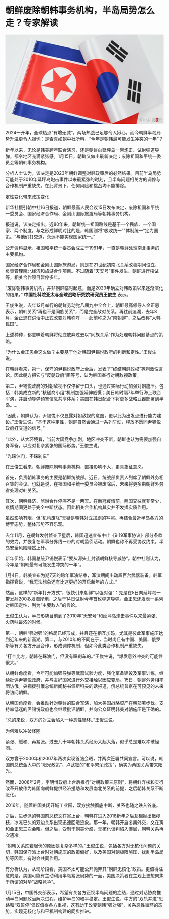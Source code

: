 # 朝鲜废除朝韩事务机构，半岛局势怎么走？专家解读

![9b4cc7a751a835ebe5507e5c42b38828.jpg](https://raw.githubusercontent.com/qqhsx/qqnews_image/main/2024/01/16/朝鲜废除朝韩事务机构，半岛局势怎么走？专家解读/9b4cc7a751a835ebe5507e5c42b38828.jpg)

2024一开年，全球热点“有增无减”。两场热战已足够令人揪心，而今朝鲜半岛局势升温更令人担忧：是否真如朝中社所料，“今年是朝韩最可能发生冲突的一年”？

新年以来，无论是韩美跨年联合演习，还是朝鲜向延坪岛一带炮击、试射弹道导弹，都令地区充满紧张感。1月15日，朝鲜又做出最新决定：废除祖国和平统一委员会等朝韩事务机构。

分析人士认为，该决定是2023年朝鲜调整对韩政策后的必然结果。目前半岛局势可能处于2010年延坪岛炮击事件以来最紧张的时刻，且半岛问题相关方的调停与合作机制严重缺失。在此背景下，任何风险和挑战均不能排除。

定性变化带来政策变化

新华社援引朝中社16日报道，朝鲜最高人民会议15日发布决定，废除祖国和平统一委员会、国家经济合作局、金刚山国际旅游局等朝韩事务机构。

报道说，该决定指出，近80年来，朝鲜统一祖国路线是基于一个民族、一个国家、两个制度。与之形成鲜明对比的是，韩国则将“吸收统一”“体制统一”定为国策。“与他们打交道，永远不能实现国家统一。”

公开资料显示，祖国和平统一委员会成立于1961年，一直是朝鲜处理南北事务的主要机构。

国家经济合作局和金刚山国际旅游局，则是在21世纪初南北关系改善期间设立，负责管理南北经济和旅游合作项目。不过随着“天安号”事件发生、朝鲜进行核试等，相关合作项目暂停多年。

“废除朝韩事务机构，并非朝鲜临时起意，而是2023年确立对韩政策以来逐渐演化的结果。” **中国社科院亚太与全球战略研究院研究员王俊生** 表示。

王俊生说，去年12月举行的朝鲜劳动党八届九中全会上，朝鲜最高领导人金正恩表示，朝韩关系“再也不是同族关系”，而是完全敌对关系。再往前追溯，去年8月，金正恩在讲话中正式改变对韩称呼——此前称之为“南朝鲜”，之后改称“大韩民国”。

上述种种，都意味着朝鲜将彻底放弃过去以“同族关系”作为处理朝韩问题基点的策略。

“为什么金正恩会这么做？主要基于他对韩国尹锡悦政府的判断和定性。”王俊生说。

在朝鲜看来，第一，保守的尹锡悦政府上台后，发表了“终结朝鲜政权”等刺激性言论。因此朝方把它与“反朝政府”画等号，认为韩国奉行对朝敌视政策。

第二，尹锡悦政府的对朝敌视不仅停留于口头，也通过实际行动加强对朝施压。包括：韩美成立新的“核磋商小组”机制加强延伸威慑；美日韩时隔7年举行海上联合军演，并启动导弹预警信息共享体系；美国在韩日配合下将更多战略武器部署到半岛……

“因此，朝鲜认为，尹锡悦不仅显露对朝敌视的意图，更以此为出发点进行能力建设。”王俊生说，“基于这种定性，朝鲜自然会通过一系列举动，释放不愿同尹锡悦政府打交道的信号。”

“此外，从大环境看，当前大国竞争加剧，地区冲突不断，朝鲜也认为需要加强自身军备，以应对复杂紧张的国际形势。”王俊生说。

“光踩油门，不踩刹车”

在王俊生看来，朝鲜废除朝韩事务机构，直接影响不大，更具象征意义。

首先，负责朝韩事务的主要是朝鲜统战部。近日，统战部负责人列席了朝鲜外务相召集的会议。也就是说，在祖国和平统一委员会被废除后，未来将更多由朝鲜外务省处理对韩关系。

其次，朝韩经济、旅游合作停滞不是一两天。在新冠疫情前，两国交往就非常少，疫情期间更处于完全中断状态。因此相关合作机构其实并不发挥实质作用。

虽然影响有限，但“机构废除”无疑是朝韩对立加剧的写照。再结合最近半岛各方的博弈态势，整体形势不容乐观。

去年11月，在朝鲜发射侦查卫星后，韩国迅速宣布中止《9·19军事协议》部分条款的效力，并恢复在军事分界线一带的对朝监侦活动。朝鲜也称不再受协议约束。半岛安全风险陡然上升。

新年伊始，韩国总统尹锡悦表示“要从源头上封锁朝鲜核导威胁”。朝中社则认为，今年是“朝韩最有可能发生冲突的一年”。

1月4日，韩美宣布为期7天的跨年军演结束，军演期间出动超百台武器装备。韩军指挥官说，“我无法想象还有比这更好的开启新年的方式。”

然而，这样的“新年打开方式”，很快引来朝鲜“以强对强”：先是在5日向延坪岛一带发射200多发海岸炮，之后于14日试射今年首枚弹道导弹。金正恩还发表一系列对韩国定性、列为“主要敌人”的言论。

王俊生认为，半岛形势目前到了2010年“天安号”和延坪岛炮击事件以来最紧张、火药味最浓的时候。

第一，朝韩“强对强”的格局已经形成，并且还在相互加码，尤其是彼此军事施压达到近年来的新高潮。第二，与2010年的不同在于，当时尚且有中国、美国、俄罗斯等有关各方开展合作，形成调停机制，但如今此类合作机制严重缺失。

“打个比方，朝韩在踩油门，但没有踩刹车的。”王俊生说，“爆发意外冲突的可能性很大。”

从朝鲜角度看，今年可能加强导弹等武器试验力度，强化军备建设及军事训练，继续批评尹锡悦政府，并与友好国家进行外交接触以因应变局。15日，朝鲜外务相率团访俄。央视援引俄总统新闻秘书佩斯科夫的话报道，俄总统普京在可预见的未来将访问朝鲜。

从韩国角度看，会推动针对朝鲜的联合军演，加大美国战略资产在韩部署步伐。支持率低迷的尹锡悦政府也会继续批评朝鲜，并向公众证明韩美对朝施压是正确的。

“总的来说，双方的对立会陷入一种恶性循环。”王俊生说。

为何难以冲破怪圈

紧张、缓和、再紧张。过去几十年朝韩关系经历大起大落，似乎总是难以冲破怪圈。

双方曾于2000年和2007年两次实现首脑会晤，并两次签署共同宣言。可以说，韩国前总统金大中的“阳光政策”、卢武铉的“和平繁荣政策”，确实为两国关系带来阳光。

然而，2008年2月，李明博政府上台后推行“对朝政策三原则”，将朝鲜弃核和实行改革开放作为韩国向朝鲜提供经济援助和发展南北关系的前提，之后朝韩关系不断恶化。

2016年，随着韩国关闭开城工业园，双方接触彻底中断，关系也随之跌入谷底。

之后，进步派的韩国前总统文在寅上台，朝韩在进入2018新年之后互相抛出橄榄枝，冰冻已久的双边关系出现迅速回暖迹象。那一年，朝韩开启冬奥外交，文在寅和金正恩三次会晤。但之后，受制于朝美分歧，无核化谈判陷入僵局，朝韩关系再次遇冷。

“朝韩关系跌宕起伏的原因是复杂多样的。”王俊生说，包括各方对无核化问题的关切，韩国保守派上台时对朝施压的政策偏好，以及美国对朝极限施压、扰乱半岛局势等因素，有时会共同作用。

有分析认为，从现阶段看，美国不太可能公开抛弃其“朝鲜无核化”政策。更值得注意的是，美国可能有主动利用半岛紧张局势的一面，美国决策者在主观上更想聚焦于所谓的对华“战略竞争”。

1月15日，中国外交部表示，希望有关各方正视半岛问题的症结，通过对话协商推动半岛问题政治解决进程，维护半岛的和平稳定。王俊生说，中方的“双轨并进”思路和“双暂停”倡议值得各方重视，这有助于改变朝韩“强对强”、关系恶性循环的态势，实现无核化与和平机制构建的同步推进。


